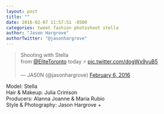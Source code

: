 ```yaml
---
layout: post
title: ""
date: 2016-02-07 11:57:51 -0500
categories: tweet fashion photoshoot stella
author: "Jason Hargrove"
authorTwitter: "@jasonhargrove"
---
```


<blockquote class="twitter-tweet" data-lang="en"><p lang="en" dir="ltr">Shooting with Stella<br>from <a href="https://twitter.com/EliteToronto">@EliteToronto</a> today ⚡️ <a href="https://t.co/dogWx9vuB5">pic.twitter.com/dogWx9vuB5</a></p>&mdash; JAS0N (@jasonhargrove) <a href="https://twitter.com/jasonhargrove/status/696027852354019328">February 6, 2016</a></blockquote> <script async src="//platform.twitter.com/widgets.js" charset="utf-8"></script>


Model: Stella  
Hair & Makeup: Julia Crimson  
Producers: Alanna Joanne & Maria Rubio  
Style & Photography: Jason Hargrove +  
